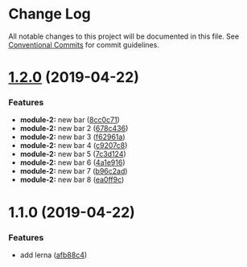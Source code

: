 # Change Log

All notable changes to this project will be documented in this file.
See [Conventional Commits](https://conventionalcommits.org) for commit guidelines.

# [1.2.0](https://github.com/wix-private/lerna-version-ci-playground/compare/module-2@1.1.0...module-2@1.2.0) (2019-04-22)


### Features

* **module-2:** new bar ([8cc0c71](https://github.com/wix-private/lerna-version-ci-playground/commit/8cc0c71))
* **module-2:** new bar 2 ([678c436](https://github.com/wix-private/lerna-version-ci-playground/commit/678c436))
* **module-2:** new bar 3 ([f62961a](https://github.com/wix-private/lerna-version-ci-playground/commit/f62961a))
* **module-2:** new bar 4 ([c9207c8](https://github.com/wix-private/lerna-version-ci-playground/commit/c9207c8))
* **module-2:** new bar 5 ([7c3d124](https://github.com/wix-private/lerna-version-ci-playground/commit/7c3d124))
* **module-2:** new bar 6 ([4a1e916](https://github.com/wix-private/lerna-version-ci-playground/commit/4a1e916))
* **module-2:** new bar 7 ([b96c2ad](https://github.com/wix-private/lerna-version-ci-playground/commit/b96c2ad))
* **module-2:** new bar 8 ([ea0ff9c](https://github.com/wix-private/lerna-version-ci-playground/commit/ea0ff9c))





# 1.1.0 (2019-04-22)


### Features

* add lerna ([afb88c4](https://github.com/wix-private/lerna-version-ci-playground/commit/afb88c4))
